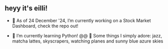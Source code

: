 ## heyy it's eilli!

- 🔭 As of 24 December '24, I’m currently working on a Stock Market Dashboard, check the repo out!
+ 🌱 I’m currently learning Python!
@@ 🌹  Some things I simply adore: jazz, matcha lattes, skyscrapers, watching planes and sunny blue azure skies
<!--
**guccidoge/guccidoge** is a ✨ _special_ ✨ repository because its `README.md` (this file) appears on your GitHub profile.

Here are some ideas to get you started:

- 🔭 I’m currently working on ...
- 🌱 I’m currently learning ...
- 👯 I’m looking to collaborate on ...
- 🤔 I’m looking for help with ...
- 💬 Ask me about ...
- 📫 How to reach me: ...
- 😄 Pronouns: ...
- ⚡ Fun fact: ...
-->
